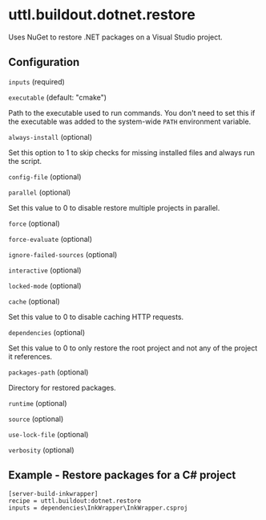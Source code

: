 # uttl.buildout.dotnet.restore

Uses NuGet to restore .NET packages on a Visual Studio project.

## Configuration

`inputs` (required)

`executable` (default: "cmake")

Path to the executable used to run commands. You don't need to set this if the executable was added to the system-wide `PATH` environment variable.

`always-install` (optional)

Set this option to 1 to skip checks for missing installed files and always run the script.

`config-file` (optional)

`parallel` (optional)

Set this value to 0 to disable restore multiple projects in parallel.

`force` (optional)

`force-evaluate` (optional)

`ignore-failed-sources` (optional)

`interactive` (optional)

`locked-mode` (optional)

`cache` (optional)

Set this value to 0 to disable caching HTTP requests.

`dependencies` (optional)

Set this value to 0 to only restore the root project and not any of the project it references.

`packages-path` (optional)

Directory for restored packages.

`runtime` (optional)

`source` (optional)

`use-lock-file` (optional)

`verbosity` (optional)

## Example - Restore packages for a C\# project

	[server-build-inkwrapper]
	recipe = uttl.buildout:dotnet.restore
	inputs = dependencies\InkWrapper\InkWrapper.csproj
